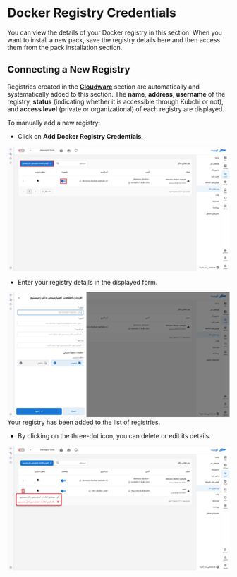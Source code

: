 # Docker Registry Credentials

You can view the details of your Docker registry in this section. When you want to install a new pack, save the registry details here and then access them from the pack installation section.

## Connecting a New Registry

Registries created in the [**Cloudware**](../../saas/docker) section are automatically and systematically added to this section. The **name**, **address**, **username** of the registry, **status** (indicating whether it is accessible through Kubchi or not), and **access level** (private or organizational) of each registry are displayed.

To manually add a new registry:

- Click on **Add Docker Registry Credentials**.

![Docker: docker reg view](img/docker-reg-view.png)

- Enter your registry details in the displayed form.

![Docker: docker reg view](img/docker-reg-form.png)
Your registry has been added to the list of registries.

- By clicking on the three-dot icon, you can delete or edit its details.

![Docker: docker reg opt](img/docker-reg-opt.png)
